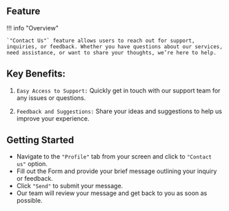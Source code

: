 ## Feature

!!! info "Overview"

    `"Contact Us"` feature allows users to reach out for support, inquiries, or feedback. Whether you have questions about our services, need assistance, or want to share your thoughts, we’re here to help.

## Key Benefits:

1. `Easy Access to Support:` Quickly get in touch with our support team for any issues or questions.

2. `Feedback and Suggestions:` Share your ideas and suggestions to help us improve your experience.

## Getting Started

- Navigate to the `"Profile"` tab from your screen and click to `"Contact us"` option.
- Fill out the Form and provide your brief message outlining your inquiry or feedback.
- Click `"Send"` to submit your message.
- Our team will review your message and get back to you as soon as possible.
